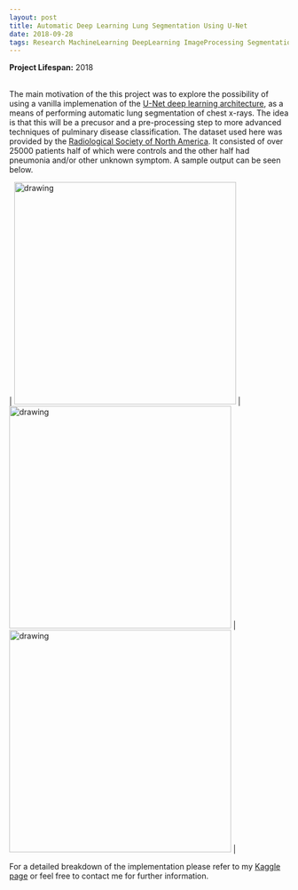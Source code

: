 ```yaml
---
layout: post
title: Automatic Deep Learning Lung Segmentation Using U-Net 
date: 2018-09-28
tags: Research MachineLearning DeepLearning ImageProcessing Segmentation
---
```

**Project Lifespan\:** 2018  
<br>

The main motivation of the this project was to explore the possibility of using a vanilla implemenation of the [U-Net deep learning architecture](https://arxiv.org/abs/1505.04597), as a means of performing automatic lung segmentation of chest x-rays. The idea is that this will be a precusor and a pre-processing step to more advanced techniques of pulminary disease  classification.  The dataset used here was provided by the [Radiological Society of North America](http://www.rsna.org/).  It consisted of over 25000 patients half of which were controls and the other half had pneumonia and/or other unknown symptom.  A sample output can be seen below.

| <img src="https://i.imgur.com/1D7Vs9u.png?1" alt="drawing" width="400"/> | <img src="https://i.imgur.com/gCyJH9L.png?1" alt="drawing" width="400"/> | <img src="https://i.imgur.com/Tw4qT8D.png?1" alt="drawing" width="400"/> |

For a detailed breakdown of the implementation please refer to my [Kaggle page](https://www.kaggle.com/mgaringo) or feel free to contact me for further information.